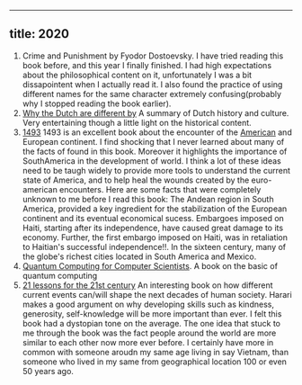 
---
title: 2020
---

1. Crime and Punishment by Fyodor Dostoevsky. I have tried reading this book before, and this year I finally finished. I had high expectations about the philosophical content on it, unfortunately I was a bit dissapointent when I actually read it. I also found the practice of using different names for the same character extremely confusing(probably why I stopped reading the book earlier).
2. [Why the Dutch are different by](https://www.goodreads.com/book/show/25860139-why-the-dutch-are-different) A summary of Dutch history and culture. Very entertaining though a little light on the historical content.
3. [1493](https://www.goodreads.com/book/show/9862761-1493) 1493 is an excellent book about the encounter of the [American](https://en.wikipedia.org/wiki/Americas) and European continent. I find shocking that I never learned about many of the facts of found in this book. Moreover it highlights the importance of SouthAmerica in the development of world. I think a lot of these ideas need to be taugh widely to provide more tools to understand the current state of America, and to help heal the wounds created by the euro-american encounters. Here are some facts that were completely unknown to me before I read this book: The Andean region in South America, provided a key ingredient for the stabilization of the European continent and its eventual economical sucess. Embargoes imposed on Haiti, starting after its independence, have caused great damage to its economy. Further, the first embargo imposed on Haiti, was in retaliation to Haitian's successful independence!!. In the sixteen century, many of the globe's richest cities located in South America and Mexico.
4. [Quantum Computing for Computer Scientists](https://www.goodreads.com/book/show/5299445-quantum-computing-for-computer-scientists). A book on the basic of quantum computing
5. [21 lessons for the 21st century](https://www.goodreads.com/book/show/38820046-21-lessons-for-the-21st-century) An interesting book on how different current events can/will shape the next decades of human society. Harari makes a good argument on why developing skills such as kindness, generosity, self-knowledge will be more important than ever. I felt this book had a dystopian tone on the average. The one idea that stuck to me through the book was the fact people around the world are more similar to each other now more ever before. I certainly have more in common with someone aroudn my same age living in say Vietnam, than someone who lived in my same from geographical location 100 or even 50 years ago.
